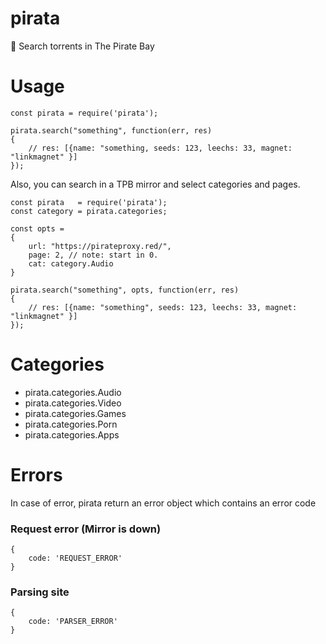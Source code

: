 # pirata
 :ocean: Search torrents in The Pirate Bay

# Usage

```
const pirata = require('pirata');

pirata.search("something", function(err, res)
{
	// res: [{name: "something, seeds: 123, leechs: 33, magnet: "linkmagnet" }]
});
```

Also, you can search in a TPB mirror and select categories and pages.

```
const pirata   = require('pirata');
const category = pirata.categories;

const opts =
{
	url: "https://pirateproxy.red/",
	page: 2, // note: start in 0.
	cat: category.Audio
}

pirata.search("something", opts, function(err, res)
{
	// res: [{name: "something", seeds: 123, leechs: 33, magnet: "linkmagnet" }]
});
```

# Categories

* pirata.categories.Audio
* pirata.categories.Video
* pirata.categories.Games
* pirata.categories.Porn
* pirata.categories.Apps

# Errors

In case of error, pirata return an error object which contains an error code

### Request error (Mirror is down)

```
{
	code: 'REQUEST_ERROR'	
}
```

### Parsing site

```
{
	code: 'PARSER_ERROR'	
}
```